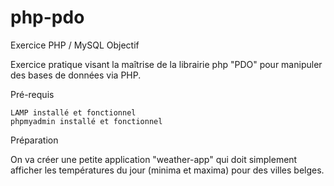 # php-pdo

Exercice PHP / MySQL
Objectif

Exercice pratique visant la maîtrise de la librairie php "PDO" pour manipuler des bases de données via PHP.

Pré-requis

    LAMP installé et fonctionnel
    phpmyadmin installé et fonctionnel

Préparation

On va créer une petite application "weather-app" qui doit simplement afficher les températures du jour (minima et maxima) pour des villes belges.



